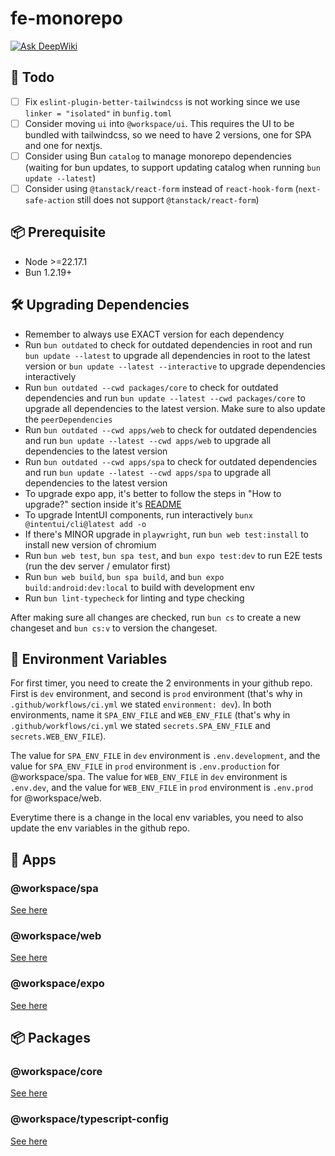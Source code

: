 # fe-monorepo

[![Ask DeepWiki](https://deepwiki.com/badge.svg)](https://deepwiki.com/rifandani/fe-monorepo)

## 🎯 Todo

- [ ] Fix `eslint-plugin-better-tailwindcss` is not working since we use `linker = "isolated"` in `bunfig.toml`
- [ ] Consider moving `ui` into `@workspace/ui`. This requires the UI to be bundled with tailwindcss, so we need to have 2 versions, one for SPA and one for nextjs.
- [ ] Consider using Bun `catalog` to manage monorepo dependencies (waiting for bun updates, to support updating catalog when running `bun update --latest`)
- [ ] Consider using `@tanstack/react-form` instead of `react-hook-form` (`next-safe-action` still does not support `@tanstack/react-form`)

## 📦 Prerequisite

- Node >=22.17.1
- Bun 1.2.19+

## 🛠️ Upgrading Dependencies

- Remember to always use EXACT version for each dependency
- Run `bun outdated` to check for outdated dependencies in root and run `bun update --latest` to upgrade all dependencies in root to the latest version or `bun update --latest --interactive` to upgrade dependencies interactively
- Run `bun outdated --cwd packages/core` to check for outdated dependencies and run `bun update --latest --cwd packages/core` to upgrade all dependencies to the latest version. Make sure to also update the `peerDependencies`
- Run `bun outdated --cwd apps/web` to check for outdated dependencies and run `bun update --latest --cwd apps/web` to upgrade all dependencies to the latest version
- Run `bun outdated --cwd apps/spa` to check for outdated dependencies and run `bun update --latest --cwd apps/spa` to upgrade all dependencies to the latest version
- To upgrade expo app, it's better to follow the steps in "How to upgrade?" section inside it's [README](./apps/expo/README.md)
- To upgrade IntentUI components, run interactively `bunx @intentui/cli@latest add -o`
- If there's MINOR upgrade in `playwright`, run `bun web test:install` to install new version of chromium
- Run `bun web test`, `bun spa test`, and `bun expo test:dev` to run E2E tests (run the dev server / emulator first)
- Run `bun web build`, `bun spa build`, and `bun expo build:android:dev:local` to build with development env
- Run `bun lint-typecheck` for linting and type checking

After making sure all changes are checked, run `bun cs` to create a new changeset and `bun cs:v` to version the changeset.

## 📝 Environment Variables

For first timer, you need to create the 2 environments in your github repo.
First is `dev` environment, and second is `prod` environment (that's why in `.github/workflows/ci.yml` we stated `environment: dev`).
In both environments, name it `SPA_ENV_FILE` and `WEB_ENV_FILE` (that's why in `.github/workflows/ci.yml` we stated `secrets.SPA_ENV_FILE` and `secrets.WEB_ENV_FILE`).

The value for `SPA_ENV_FILE` in `dev` environment is `.env.development`, and the value for `SPA_ENV_FILE` in `prod` environment is `.env.production` for @workspace/spa.
The value for `WEB_ENV_FILE` in `dev` environment is `.env.dev`, and the value for `WEB_ENV_FILE` in `prod` environment is `.env.prod` for @workspace/web.

Everytime there is a change in the local env variables, you need to also update the env variables in the github repo.

## 📱 Apps

### @workspace/spa

[See here](./apps/spa/README.md)

### @workspace/web

[See here](./apps/web/README.md)

### @workspace/expo

[See here](./apps/expo/README.md)

## 📦 Packages

### @workspace/core

[See here](./packages/core/README.md)

### @workspace/typescript-config

[See here](./packages/typescript-config/README.md)
